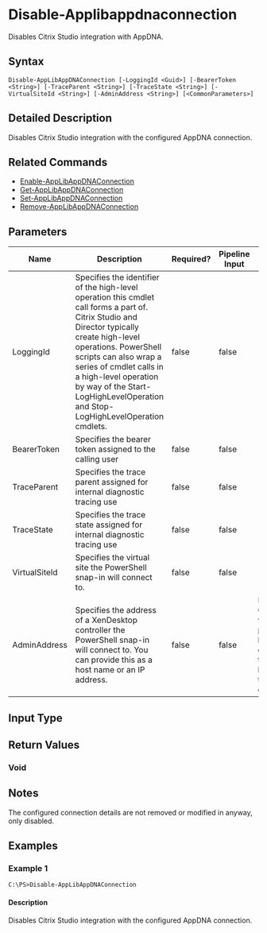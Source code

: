 ﻿
# Disable-Applibappdnaconnection
Disables Citrix Studio integration with AppDNA.
## Syntax

```
Disable-AppLibAppDNAConnection [-LoggingId <Guid>] [-BearerToken <String>] [-TraceParent <String>] [-TraceState <String>] [-VirtualSiteId <String>] [-AdminAddress <String>] [<CommonParameters>]
```

## Detailed Description
Disables Citrix Studio integration with the configured AppDNA connection.


## Related Commands

* [Enable-AppLibAppDNAConnection](../Enable-AppLibAppDNAConnection/)
* [Get-AppLibAppDNAConnection](../Get-AppLibAppDNAConnection/)
* [Set-AppLibAppDNAConnection](../Set-AppLibAppDNAConnection/)
* [Remove-AppLibAppDNAConnection](../Remove-AppLibAppDNAConnection/)
## Parameters
| Name   | Description | Required? | Pipeline Input | Default Value |
| --- | --- | --- | --- | --- |
| LoggingId | Specifies the identifier of the high-level operation this cmdlet call forms a part of. Citrix Studio and Director typically create high-level operations. PowerShell scripts can also wrap a series of cmdlet calls in a high-level operation by way of the Start-LogHighLevelOperation and Stop-LogHighLevelOperation cmdlets. | false | false |  |
| BearerToken | Specifies the bearer token assigned to the calling user | false | false |  |
| TraceParent | Specifies the trace parent assigned for internal diagnostic tracing use | false | false |  |
| TraceState | Specifies the trace state assigned for internal diagnostic tracing use | false | false |  |
| VirtualSiteId | Specifies the virtual site the PowerShell snap-in will connect to. | false | false |  |
| AdminAddress | Specifies the address of a XenDesktop controller the PowerShell snap-in will connect to. You can provide this as a host name or an IP address. | false | false | Localhost. Once a value is provided by any cmdlet, this value becomes the default. |

## Input Type

### 

## Return Values

### Void

## Notes
The configured connection details are not removed or modified in anyway, only disabled.
## Examples

### Example 1

```
C:\PS>Disable-AppLibAppDNAConnection
```

#### Description
Disables Citrix Studio integration with the configured AppDNA connection.
